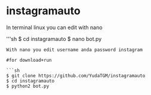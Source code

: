 # instagramauto

In terminal linux you can edit with nano

'''sh
$ cd instagramauto
$ nano bot.py
```
With nano you edit username anda password instagram

#for download+run

```sh
$ git clone https://github.com/YudaTGM/instagramauto
$ cd instagramauto
$ python2 bot.py
```
